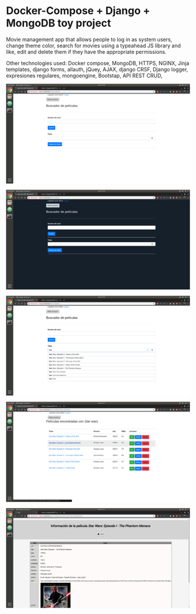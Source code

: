 # Docker-Compose + Django + MongoDB toy project

Movie management app that allows people to log in as system users, change theme color, search for movies using a typeahead JS library and like, edit and delete them if they have the appropriate permissions.

Other technologies used: Docker compose, MongoDB, HTTPS, NGINX, Jinja templates, django forms, allauth, jQuey, AJAX, django CRSF, Django logger, expresiones regulares, mongoengine, Bootstap, API REST CRUD,


![Search](img/1.jpg)

![Search alt](img/2.jpg)

![Typeahead](img/3.jpg)

![Result](img/4.jpg)

![Info + like](img/5.jpg)
